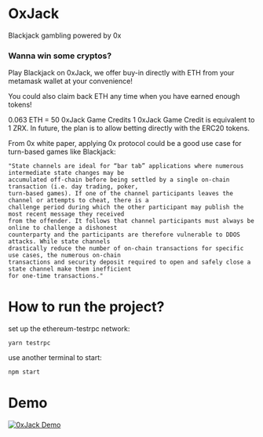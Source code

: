 # OxJack
Blackjack gambling powered by 0x

### Wanna win some cryptos?

Play Blackjack on 0xJack, we offer buy-in directly with ETH from your metamask wallet at your convenience!

You could also claim back ETH any time when you have earned enough tokens!

0.063 ETH = 50 0xJack Game Credits
1 0xJack Game Credit is equivalent to 1 ZRX.
In future, the plan is to allow betting directly with the ERC20 tokens.

From 0x white paper, applying 0x protocol could be a good use case for turn-based games like Blackjack:

```
"State channels are ideal for “bar tab” applications where numerous intermediate state changes may be
accumulated off-chain before being settled by a single on-chain transaction (i.e. day trading, poker,
turn-based games). If one of the channel participants leaves the channel or attempts to cheat, there is a
challenge period during which the other participant may publish the most recent message they received
from the offender. It follows that channel participants must always be online to challenge a dishonest
counterparty and the participants are therefore vulnerable to DDOS attacks. While state channels
drastically reduce the number of on-chain transactions for specific use cases, the numerous on-chain
transactions and security deposit required to open and safely close a state channel make them inefficient
for one-time transactions."
```

# How to run the project?
set up the ethereum-testrpc network:
```
yarn testrpc
```

use another terminal to start:
```
npm start
```
# Demo
[![0xJack Demo](https://img.youtube.com/vi/fWCoM3PwNTY/0.jpg)](https://www.youtube.com/watch?v=fWCoM3PwNTY)

